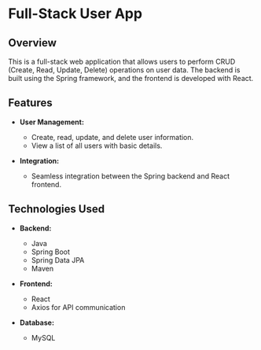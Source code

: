 # Full-Stack User App

## Overview

This is a full-stack web application that allows users to perform CRUD (Create, Read, Update, Delete) operations on user data. The backend is built using the Spring framework, and the frontend is developed with React.

## Features

- **User Management:**
  - Create, read, update, and delete user information.
  - View a list of all users with basic details.
  
- **Integration:**
  - Seamless integration between the Spring backend and React frontend.

## Technologies Used

- **Backend:**
  - Java
  - Spring Boot
  - Spring Data JPA
  - Maven

- **Frontend:**
  - React
  - Axios for API communication

- **Database:**
  - MySQL



